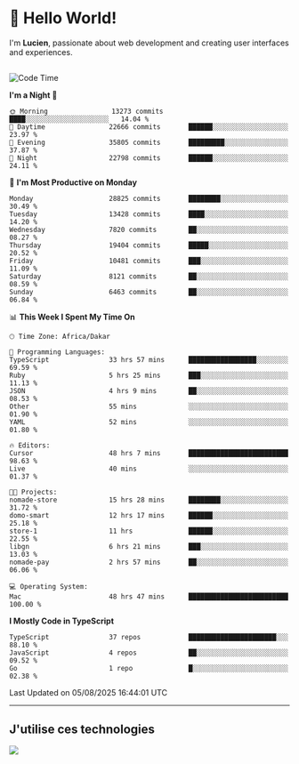# 👋 Hello World!

I'm **Lucien**, passionate about web development and creating user interfaces and experiences.

##

<!--START_SECTION:waka-->
![Code Time](http://img.shields.io/badge/Code%20Time-3%2C594%20hrs%2051%20mins-blue)

**I'm a Night 🦉** 

```text
🌞 Morning                13273 commits       ████░░░░░░░░░░░░░░░░░░░░░   14.04 % 
🌆 Daytime                22666 commits       ██████░░░░░░░░░░░░░░░░░░░   23.97 % 
🌃 Evening                35805 commits       █████████░░░░░░░░░░░░░░░░   37.87 % 
🌙 Night                  22798 commits       ██████░░░░░░░░░░░░░░░░░░░   24.11 % 
```
📅 **I'm Most Productive on Monday** 

```text
Monday                   28825 commits       ████████░░░░░░░░░░░░░░░░░   30.49 % 
Tuesday                  13428 commits       ████░░░░░░░░░░░░░░░░░░░░░   14.20 % 
Wednesday                7820 commits        ██░░░░░░░░░░░░░░░░░░░░░░░   08.27 % 
Thursday                 19404 commits       █████░░░░░░░░░░░░░░░░░░░░   20.52 % 
Friday                   10481 commits       ███░░░░░░░░░░░░░░░░░░░░░░   11.09 % 
Saturday                 8121 commits        ██░░░░░░░░░░░░░░░░░░░░░░░   08.59 % 
Sunday                   6463 commits        ██░░░░░░░░░░░░░░░░░░░░░░░   06.84 % 
```


📊 **This Week I Spent My Time On** 

```text
🕑︎ Time Zone: Africa/Dakar

💬 Programming Languages: 
TypeScript               33 hrs 57 mins      █████████████████░░░░░░░░   69.59 % 
Ruby                     5 hrs 25 mins       ███░░░░░░░░░░░░░░░░░░░░░░   11.13 % 
JSON                     4 hrs 9 mins        ██░░░░░░░░░░░░░░░░░░░░░░░   08.53 % 
Other                    55 mins             ░░░░░░░░░░░░░░░░░░░░░░░░░   01.90 % 
YAML                     52 mins             ░░░░░░░░░░░░░░░░░░░░░░░░░   01.80 % 

🔥 Editors: 
Cursor                   48 hrs 7 mins       █████████████████████████   98.63 % 
Live                     40 mins             ░░░░░░░░░░░░░░░░░░░░░░░░░   01.37 % 

🐱‍💻 Projects: 
nomade-store             15 hrs 28 mins      ████████░░░░░░░░░░░░░░░░░   31.72 % 
domo-smart               12 hrs 17 mins      ██████░░░░░░░░░░░░░░░░░░░   25.18 % 
store-1                  11 hrs              ██████░░░░░░░░░░░░░░░░░░░   22.55 % 
libgn                    6 hrs 21 mins       ███░░░░░░░░░░░░░░░░░░░░░░   13.03 % 
nomade-pay               2 hrs 57 mins       ██░░░░░░░░░░░░░░░░░░░░░░░   06.06 % 

💻 Operating System: 
Mac                      48 hrs 47 mins      █████████████████████████   100.00 % 
```

**I Mostly Code in TypeScript** 

```text
TypeScript               37 repos            ██████████████████████░░░   88.10 % 
JavaScript               4 repos             ██░░░░░░░░░░░░░░░░░░░░░░░   09.52 % 
Go                       1 repo              █░░░░░░░░░░░░░░░░░░░░░░░░   02.38 % 
```




 Last Updated on 05/08/2025 16:44:01 UTC
<!--END_SECTION:waka-->
---

## J'utilise ces technologies

<p align="left">
  <a href="https://skillicons.dev">
    <img src="https://skillicons.dev/icons?i=ts,js,go,ruby,css,scss,tailwind,react,vite,nextjs,docker,figma,ableton" />
  </a>
</p>

